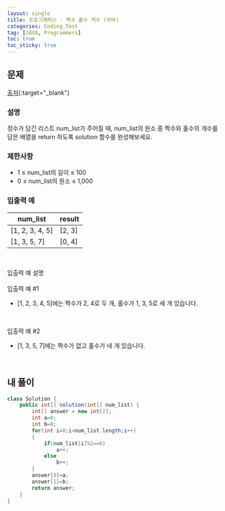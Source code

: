 ```yaml
---
layout: single
title: 프로그래머스 - 짝수 홀수 개수 (자바)
categories: Coding_Test
tag: [JAVA, Programmers]
toc: true
toc_sticky: true
---
```


## 문제
[출처](https://school.programmers.co.kr/learn/courses/30/lessons/120824?language=java){:target="_blank"}
### 설명
정수가 담긴 리스트 num_list가 주어질 때, num_list의 원소 중 짝수와 홀수의 개수를 담은 배열을 return 하도록 solution 함수를 완성해보세요.

### 제한사항
 * 1 ≤ num_list의 길이 ≤ 100
 * 0 ≤ num_list의 원소 ≤ 1,000

### 입출력 예

num_list|result
---|---
[1, 2, 3, 4, 5]|[2, 3]
[1, 3, 5, 7]|[0, 4]

<br/>

입출력 예 설명 <br/>
<br/>
입출력 예 #1
 
 * [1, 2, 3, 4, 5]에는 짝수가 2, 4로 두 개, 홀수가 1, 3, 5로 세 개 있습니다.
<br/>

입출력 예 #2
 
 * [1, 3, 5, 7]에는 짝수가 없고 홀수가 네 개 있습니다.
<br/>

## 내 풀이
```java
class Solution {
    public int[] solution(int[] num_list) {
        int[] answer = new int[2];
        int a=0;
        int b=0;
        for(int i=0;i<num_list.length;i++)
        {
            if(num_list[i]%2==0)
                a++;
            else
                b++;
        }
        answer[0]=a;
        answer[1]=b;
        return answer;
    }
}
```